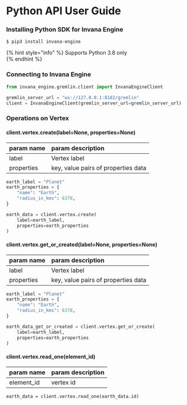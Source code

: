 # Python API User Guide

### Installing Python SDK for Invana Engine

```
$ pip3 install invana-engine
```

{% hint style="info" %}
Supports Python 3.8 only  
{% endhint %}

### Connecting to Invana Engine

```python
from invana_engine.gremlin.client import InvanaEngineClient

gremlin_server_url = "ws://127.0.0.1:8182/gremlin"
client = InvanaEngineClient(gremlin_server_url=gremlin_server_url)
```

### Operations on Vertex

#### client.vertex.create\(label=None, properties=None\)

| param name | param description |
| :--- | :--- |
| label | Vertex label |
| properties | key, value pairs of properties data |

```python
earth_label = "Planet"
earth_properties = {
    "name": "Earth",
    "radius_in_kms": 6378,
}

earth_data = client.vertex.create(
    label=earth_label,
    properties=earth_properties
)
```

#### client.vertex.get\_or\_created\(label=None, properties=None\)

| param name | param description |
| :--- | :--- |
| label | Vertex label |
| properties | key, value pairs of properties data |

```python
earth_label = "Planet"
earth_properties = {
    "name": "Earth",
    "radius_in_kms": 6378,
}

earth_data_get_or_created = client.vertex.get_or_create(
    label=earth_label,
    properties=earth_properties
)
```

#### client.vertex.read\_one\(element\_id\)

| param name | param description |
| :--- | :--- |
| element\_id | vertex id |

```text
earth_data = client.vertex.read_one(earth_data.id)
```

